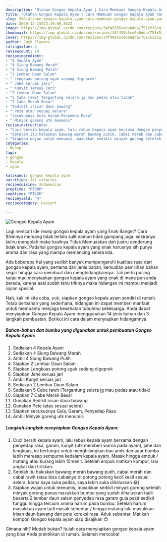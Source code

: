 ```yaml
---
description: "Olahan Gongso Kepala Ayam | Cara Membuat Gongso Kepala Ayam Yang Bisa Manjain Lidah"
title: "Olahan Gongso Kepala Ayam | Cara Membuat Gongso Kepala Ayam Yang Bisa Manjain Lidah"
slug: 590-olahan-gongso-kepala-ayam-cara-membuat-gongso-kepala-ayam-yang-bisa-manjain-lidah
date: 2020-12-15T22:19:09.562Z
image: https://img-global.cpcdn.com/recipes/34f491b5ce0a6dda/751x532cq70/gongso-kepala-ayam-foto-resep-utama.jpg
thumbnail: https://img-global.cpcdn.com/recipes/34f491b5ce0a6dda/751x532cq70/gongso-kepala-ayam-foto-resep-utama.jpg
cover: https://img-global.cpcdn.com/recipes/34f491b5ce0a6dda/751x532cq70/gongso-kepala-ayam-foto-resep-utama.jpg
author: Jack Flowers
ratingvalue: 4
reviewcount: 14
recipeingredient:
- "4 Kepala Ayam"
- "4 Siung Bawang Merah"
- "4 Siung Bawang Putih"
- "2 Lembar Daun Salam"
- " Lengkuas potong agak sedang digeprek"
- " Jahe seruas jari"
- " Kunyit seruas jari"
- "2 Lembar Daun Salam"
- "5 Cabe rawit Tergantung selera jg mau pedas atau tidak"
- "7 Cabe Merah Besar"
- "Sedikit irisan daun bawang"
- " Pete atau sesuai selera"
- "secukupnya Gula Garam Penyedap Rasa"
- " Minyak goreng utk menumis"
recipeinstructions:
- "Cuci bersih kepala ayam, lalu rebus kepala ayam bersama dengan penyedap rasa, garam, kunyit (utk memberi warna pada ayam), jahe dan lengkuas, ini berfungsi untuk menghilangkan bau amis dan agar bumbu lebih meresap sempurna kedalam kepala ayam. Masak hingga empuk / matang atau kurang lebih 15menit. Setelah empuk matikan kompor, lalu angkat dan tiriskan."
- "Setelah itu haluskan bawang merah bawang putih, cabai merah dan cabai rawit (atau bisa cabainya di potong potong kecil kecil sesuai selera, karna saya suka pedas, saya lebih suka dihaluskan 😁)"
- "Siapkan wajan untuk menumis, masukkan sedikit minyak goreng setelah minyak goreng panas masukkan bumbu yang sudah dihaluskan tadii beserta 2 lembar daun salam penyedap rasa garam gula pasir sedikit tunggu hingga tercium aroma harum pada bumbu. Setelah harum masukkan ayam tadi masak sebentar / hingga matang lalu masukkan irisan daun bawang dan pete koreksi rasa. Aduk sebentar. Matikan kompor. Gongso kepala ayam siap disajikan 😊"
categories:
- Resep
tags:
- gongso
- kepala
- ayam

katakunci: gongso kepala ayam 
nutrition: 241 calories
recipecuisine: Indonesian
preptime: "PT38M"
cooktime: "PT42M"
recipeyield: "4"
recipecategory: Dessert

---
```



![Gongso Kepala Ayam](https://img-global.cpcdn.com/recipes/34f491b5ce0a6dda/751x532cq70/gongso-kepala-ayam-foto-resep-utama.jpg)

Lagi mencari ide resep gongso kepala ayam yang Enak Banget? Cara Bikinnya memang tidak terlalu sulit namun tidak gampang juga. sekiranya keliru mengolah maka hasilnya Tidak Memuaskan dan justru cenderung tidak enak. Padahal gongso kepala ayam yang enak harusnya sih punya aroma dan rasa yang mampu memancing selera kita.



Ada beberapa hal yang sedikit banyak mempengaruhi kualitas rasa dari gongso kepala ayam, pertama dari jenis bahan, kemudian pemilihan bahan segar hingga cara membuat dan menghidangkannya. Tak perlu pusing kalau mau menyiapkan gongso kepala ayam yang enak di mana pun anda berada, karena asal sudah tahu triknya maka hidangan ini mampu menjadi sajian spesial.


Nah, kali ini kita coba, yuk, siapkan gongso kepala ayam sendiri di rumah. Tetap berbahan yang sederhana, hidangan ini dapat memberi manfaat untuk membantu menjaga kesehatan tubuhmu sekeluarga. Anda dapat menyiapkan Gongso Kepala Ayam menggunakan 14 jenis bahan dan 3 langkah pembuatan. Berikut ini cara dalam menyiapkan hidangannya.

<!--inarticleads1-->

##### Bahan-bahan dan bumbu yang digunakan untuk pembuatan Gongso Kepala Ayam:

1. Sediakan 4 Kepala Ayam
1. Sediakan 4 Siung Bawang Merah
1. Ambil 4 Siung Bawang Putih
1. Siapkan 2 Lembar Daun Salam
1. Siapkan  Lengkuas potong agak sedang digeprek
1. Siapkan  Jahe seruas jari
1. Ambil  Kunyit seruas jari
1. Sediakan 2 Lembar Daun Salam
1. Sediakan 5 Cabe rawit (Tergantung selera jg mau pedas atau tidak)
1. Siapkan 7 Cabe Merah Besar
1. Gunakan Sedikit irisan daun bawang
1. Gunakan  Pete (atau sesuai selera)
1. Siapkan secukupnya Gula, Garam, Penyedap Rasa
1. Ambil  Minyak goreng utk menumis




<!--inarticleads2-->

##### Langkah-langkah menyiapkan Gongso Kepala Ayam:

1. Cuci bersih kepala ayam, lalu rebus kepala ayam bersama dengan penyedap rasa, garam, kunyit (utk memberi warna pada ayam), jahe dan lengkuas, ini berfungsi untuk menghilangkan bau amis dan agar bumbu lebih meresap sempurna kedalam kepala ayam. Masak hingga empuk / matang atau kurang lebih 15menit. Setelah empuk matikan kompor, lalu angkat dan tiriskan.
1. Setelah itu haluskan bawang merah bawang putih, cabai merah dan cabai rawit (atau bisa cabainya di potong potong kecil kecil sesuai selera, karna saya suka pedas, saya lebih suka dihaluskan 😁)
1. Siapkan wajan untuk menumis, masukkan sedikit minyak goreng setelah minyak goreng panas masukkan bumbu yang sudah dihaluskan tadii beserta 2 lembar daun salam penyedap rasa garam gula pasir sedikit tunggu hingga tercium aroma harum pada bumbu. Setelah harum masukkan ayam tadi masak sebentar / hingga matang lalu masukkan irisan daun bawang dan pete koreksi rasa. Aduk sebentar. Matikan kompor. Gongso kepala ayam siap disajikan 😊




Gimana nih? Mudah bukan? Itulah cara menyiapkan gongso kepala ayam yang bisa Anda praktikkan di rumah. Selamat mencoba!
